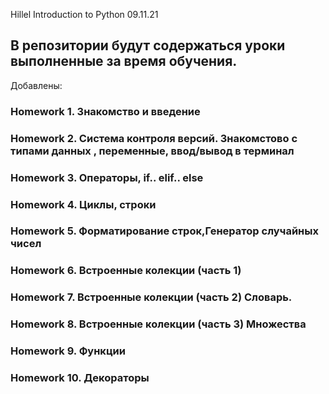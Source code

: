 Hillel Introduction to Python 09.11.21

## В репозитории будут содержаться уроки выполненные за время обучения. ##

Добавлены:

### Homework 1. Знакомство и введение
### Homework 2. Система контроля версий. Знакомстово с типами данных , переменные, ввод/вывод в терминал 
### Homework 3. Операторы, if.. elif.. else 
### Homework 4. Циклы, строки
### Homework 5. Форматирование строк,Генератор случайных чисел
### Homework 6. Встроенные колекции (часть 1)
### Homework 7. Встроенные колекции (часть 2) Словарь.
### Homework 8. Встроенные колекции (часть 3) Множества
### Homework 9. Функции
### Homework 10. Декораторы
